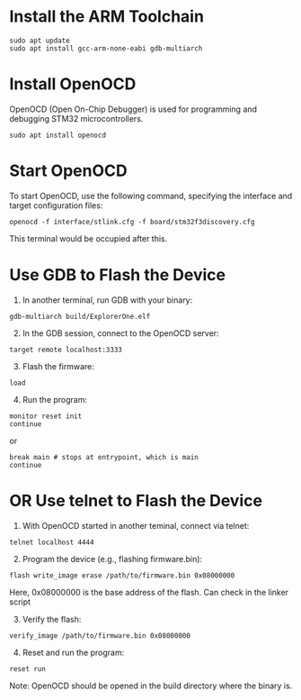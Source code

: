 # Install the ARM Toolchain
```
sudo apt update
sudo apt install gcc-arm-none-eabi gdb-multiarch
```

# Install OpenOCD
OpenOCD (Open On-Chip Debugger) is used for programming and debugging STM32 microcontrollers.
```
sudo apt install openocd

```

# Start OpenOCD
To start OpenOCD, use the following command, specifying the interface and target configuration files:
```
openocd -f interface/stlink.cfg -f board/stm32f3discovery.cfg
```

This terminal would be occupied after this.

# Use GDB to Flash the Device

1) In another terminal, run GDB with your binary:
```
gdb-multiarch build/ExplorerOne.elf
```

2) In the GDB session, connect to the OpenOCD server:
```
target remote localhost:3333
```

3) Flash the firmware:
```
load
```

4) Run the program:
```
monitor reset init
continue

```

or

```
break main # stops at entrypoint, which is main
continue
```

# OR Use telnet to Flash the Device

1) With OpenOCD started in another teminal, connect via telnet:
```
telnet localhost 4444

```

2) Program the device (e.g., flashing firmware.bin):
```
flash write_image erase /path/to/firmware.bin 0x08000000

```
Here, 0x08000000 is the base address of the flash. Can check in the linker script

3) Verify the flash:
```
verify_image /path/to/firmware.bin 0x08000000

```

4) Reset and run the program:
```
reset run
```

Note: OpenOCD should be opened in the build directory where the binary is.